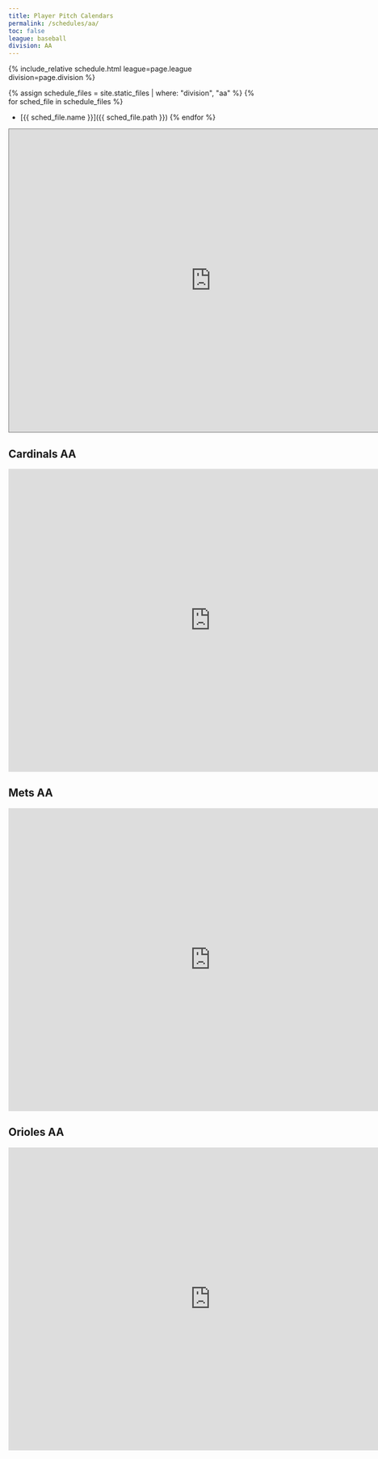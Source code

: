 ```yaml
---
title: Player Pitch Calendars
permalink: /schedules/aa/
toc: false
league: baseball
division: AA
---
```


{% include_relative schedule.html league=page.league division=page.division %}

{% assign schedule_files = site.static_files | where: "division", "aa" %}
{% for sched_file in schedule_files %}
* [{{ sched_file.name }}]({{ sched_file.path }})
{% endfor %}

<iframe src="https://calendar.google.com/calendar/embed?height=600&wkst=1&ctz=America%2FLos_Angeles&bgcolor=%23039BE5&title=2024%20SMLL%20AA&src=cDg4ZmdsYXB2M3QzcWxxbm5xb3VtaDVrajl1YjN0aW9AaW1wb3J0LmNhbGVuZGFyLmdvb2dsZS5jb20&src=bDJybnNmMzVzZzhob3J1amk4bnBmbjVqcG5zaTJhOW1AaW1wb3J0LmNhbGVuZGFyLmdvb2dsZS5jb20&src=YXVpaGE0MDBkb3FmZmNmcTllZzE1am11MG9qa2JsY3ZAaW1wb3J0LmNhbGVuZGFyLmdvb2dsZS5jb20&color=%23D81B60&color=%233F51B5&color=%23795548" style="border:solid 1px #777" width="800" height="600" frameborder="0" scrolling="no"></iframe>

## Cardinals AA
<iframe src="https://calendar.google.com/calendar/embed?src=p88fglapv3t3qlqnnqoumh5kj9ub3tio%40import.calendar.google.com&ctz=America%2FLos_Angeles" style="border: 0" width="800" height="600" frameborder="0" scrolling="no"></iframe>

## Mets AA
<iframe src="https://calendar.google.com/calendar/embed?src=l2rnsf35sg8horuji8npfn5jpnsi2a9m%40import.calendar.google.com&ctz=America%2FLos_Angeles" style="border: 0" width="800" height="600" frameborder="0" scrolling="no"></iframe>

## Orioles AA
<iframe src="https://calendar.google.com/calendar/embed?src=auiha400doqffcfq9eg15jmu0ojkblcv%40import.calendar.google.com&ctz=America%2FLos_Angeles" style="border: 0" width="800" height="600" frameborder="0" scrolling="no"></iframe>
